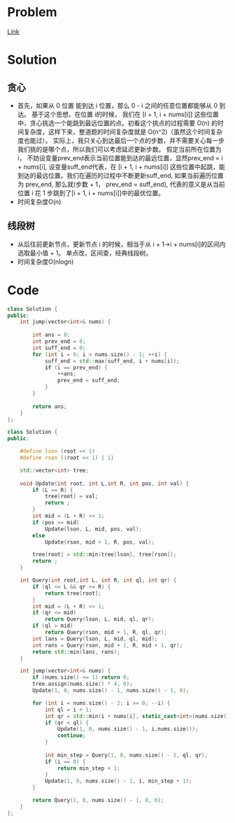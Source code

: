 # Problem
[Link](https://leetcode-cn.com/problems/jump-game-ii/)

# Solution
## 贪心
* 首先，如果从 0 位置 能到达 i 位置，那么 0 - i 之间的任意位置都能够从 0 到达。
基于这个思想，在位置 i的时候， 我们在 [i + 1, i + nums[i]] 这些位置中，贪心挑选一个能跳到最远位置的点。初看这个挑点的过程需要 O(n) 的时间复杂度，这样下来，整道题的时间复杂度就是 O(n^2)（虽然这个时间复杂度也能过）。
实际上，我只关心到达最后一个点的步数，并不需要关心每一步我们挑的是哪个点，所以我们可以考虑延迟更新步数。
假定当前所在位置为 i， 不妨设变量prev_end表示当前位置能到达的最远位置，显然prev_end = i + nums[i], 设变量suff_end代表，在 [i + 1, i + nums[i]] 这些位置中起跳，能到达的最远位置。我们在遍历的过程中不断更新suff_end,
如果当前遍历位置为 prev_end, 那么就(步数 + 1， prev_end = suff_end), 代表的意义是从当前位置 i 花 1 步跳到了[i + 1, i + nums[i]]中的最优位置。
* 时间复杂度O(n)
## 线段树
* 从后往前更新节点，更新节点 i 的时候，相当于从 i + 1->i + nums[i]的区间内选取最小值 + 1。
单点改，区间查，经典线段树。
* 时间复杂度O(nlogn)

# Code
```cpp
class Solution {
public:
    int jump(vector<int>& nums) {
        
        int ans = 0;
        int prev_end = 0;
        int suff_end = 0;
        for (int i = 0; i < nums.size() - 1; ++i) {
            suff_end = std::max(suff_end, i + nums[i]);
            if (i == prev_end) {
                ++ans;
                prev_end = suff_end;
            }
        }
        
        return ans;
    }
};
```
```cpp
class Solution {
public:

    #define lson (root << 1)
    #define rson ((root << 1) | 1)

    std::vector<int> tree;
    
    void Update(int root, int L,int R, int pos, int val) {
        if (L == R) {
            tree[root] = val;
            return ;
        }
        int mid = (L + R) >> 1;
        if (pos <= mid)
            Update(lson, L, mid, pos, val);
        else
            Update(rson, mid + 1, R, pos, val);

        tree[root] = std::min(tree[lson], tree[rson]);
        return ;
    }

    int Query(int root,int L, int R, int ql, int qr) {
        if (ql <= L && qr >= R) {
            return tree[root];
        }
        int mid = (L + R) >> 1;
        if (qr <= mid) 
            return Query(lson, L, mid, ql, qr);
        if (ql > mid) 
            return Query(rson, mid + 1, R, ql, qr);
        int lans = Query(lson, L, mid, ql, mid);
        int rans = Query(rson, mid + 1, R, mid + 1, qr);
        return std::min(lans, rans);
    }

    int jump(vector<int>& nums) {
        if (nums.size() <= 1) return 0;
        tree.assign(nums.size() * 4, 0);
        Update(1, 0, nums.size() - 1, nums.size() - 1, 0);

        for (int i = nums.size() - 2; i >= 0; --i) {
            int ql = i + 1;
            int qr = std::min(i + nums[i], static_cast<int>(nums.size() - 1));
            if (qr < ql) {
                Update(1, 0, nums.size() - 1, i,nums.size());
                continue;
            }
            
            int min_step = Query(1, 0, nums.size() - 1, ql, qr);
            if (i == 0) {
                return min_step + 1;
            }
            Update(1, 0, nums.size() - 1, i, min_step + 1);
        }

        return Query(1, 0, nums.size() - 1, 0, 0);
    }
};
```